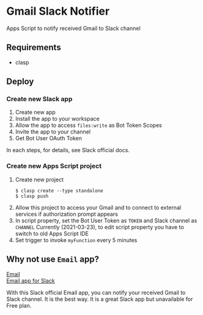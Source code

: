 # Gmail Slack Notifier

Apps Script to notify received Gmail to Slack channel

## Requirements

- clasp

## Deploy

### Create new Slack app

1. Create new app
1. Install the app to your workspace
1. Allow the app to access `files:write` as Bot Token Scopes
1. Invite the app to your channel
1. Get Bot User OAuth Token

In each steps, for details, see Slack official docs.

### Create new Apps Script project

1. Create new project
   ```
   $ clasp create --type standalone
   $ clasp push
   ```
1. Allow this project to access your Gmail and to connect to external services if authorization prompt appears
1. In script property, set the Bot User Token as `TOKEN` and Slack channel as `CHANNEL`
   Currently (2021-03-23), to edit script property you have to switch to old Apps Script IDE
1. Set trigger to invoke `myFunction` every 5 minutes

## Why not use `Email` app?

[Email](https://slack.com/apps/A0F81496D-email) \
[Email app for Slack](https://slack.com/help/articles/360052463294-Email-app-for-Slack)

With this Slack official Email app, you can notify your received Gmail to Slack channel.
It is the best way.
It is a great Slack app but unavailable for Free plan.